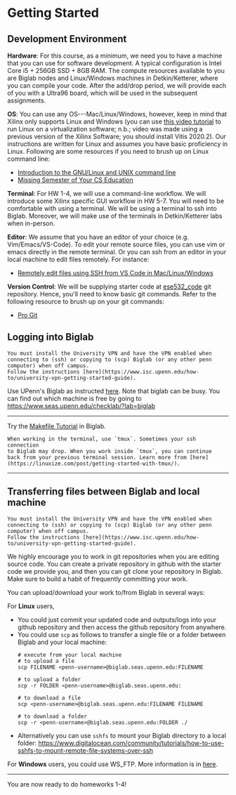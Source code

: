 # Getting Started

## Development Environment
**Hardware**: For this course, as a minimum, we need you to have a machine
that you can use for software development. A typical configuration
is Intel Core i5 + 256GB SSD + 8GB RAM. The compute resources available to you are Biglab nodes and Linux/Windows machines in Detkin/Ketterer, where
you can compile your code. After the add/drop period, we will provide
each of you with a Ultra96 board, which will be used in the subsequent assignments.

**OS**: You can use any OS---Mac/Linux/Windows, however, keep in mind that
Xilinx only supports Linux and Windows (you can use
[this video tutorial](https://www.youtube.com/watch?v=HaOWfmCAyCE) to run
Linux on a virtualization software; n.b.; video was made using a previous
version of the Xilinx Software; you should install Vitis 2020.2).
Our instructions are written for Linux and assumes you have basic proficiency in
Linux. Following are some resources if you need to brush up on Linux command line:
- [Introduction to the GNU/Linux and UNIX command line](https://bootlin.com/blog/command-line/)
- [Missing Semester of Your CS Education](https://missing.csail.mit.edu/)

**Terminal**: For HW 1-4, we will use a command-line workflow. We will introduce some Xilinx
specific GUI workflow in HW 5-7. You will need to be comfortable with using
a terminal. We will be using a terminal to ssh into Biglab. Moreover, we will make use
of the terminals in Detkin/Ketterer labs
when in-person.

**Editor**: We assume that you have an editor of your choice (e.g. Vim/Emacs/VS-Code). To edit your remote source files, you can use vim or emacs directly in the remote terminal.
Or you can ssh from an editor in your local machine to edit files remotely.
For instance:
- [Remotely edit files using SSH from VS Code in Mac/Linux/Windows](https://medium.com/@christyjacob4/using-vscode-remotely-on-an-ec2-instance-7822c4032cff) 

**Version Control**: We will be supplying starter code at [ese532_code](https://github.com/icgrp/ese532_code) git repository. Hence, you'll need
to know basic git commands. Refer to the following resource to brush up on
your git commands:
- [Pro Git](https://git-scm.com/book/en/v2)

## Logging into Biglab
```{attention}
You must install the University VPN and have the VPN enabled when connecting to (ssh) or copying to (scp) Biglab (or any other penn computer) when off campus.
Follow the instructions [here](https://www.isc.upenn.edu/how-to/university-vpn-getting-started-guide).
```
Use UPenn's Biglab as instructed [here](https://cets.seas.upenn.edu/answers/biglab.html). Note that biglab can
be busy. You can find out which machine is free by going to <https://www.seas.upenn.edu/checklab/?lab=biglab>

---
Try the [Makefile Tutorial](makefile_tutorial) in Biglab.
```{tip}
When working in the terminal, use `tmux`. Sometimes your ssh connection
to Biglab may drop. When you work inside `tmux`, you can continue
back from your previous terminal session. Learn more from [here](https://linuxize.com/post/getting-started-with-tmux/).
```

---
## Transferring files between Biglab and local machine
```{attention}
You must install the University VPN and have the VPN enabled when connecting to (ssh) or copying to (scp) Biglab (or any other penn computer) when off campus.
Follow the instructions [here](https://www.isc.upenn.edu/how-to/university-vpn-getting-started-guide).
```
We highly encourage you to work in git repositories when you are editing
source code. You can create a private repository in github with
the starter code we provide you, and then you can git clone your repository
in Biglab. Make sure to build a habit of frequently committing
your work.

You can upload/download your work to/from Biglab in several ways:

For **Linux** users,

- You could just commit your updated code and outputs/logs into your
github repository and then access the github repository from anywhere.
- You could use `scp` as follows to transfer a single file or a folder
  between Biglab and your local machine:
    ```
    # execute from your local machine
    # to upload a file
    scp FILENAME <penn-username>@biglab.seas.upenn.edu:FILENAME
    
    # to upload a folder
    scp -r FOLDER <penn-username>@biglab.seas.upenn.edu:
    
    # to download a file
    scp <penn-username>@biglab.seas.upenn.edu:FILENAME FILENAME
    
    # to download a folder
    scp -r <penn-username>@biglab.seas.upenn.edu:FOLDER ./
    ```
- Alternatively you can use `sshfs` to mount your Biglab directory to a local folder: <https://www.digitalocean.com/community/tutorials/how-to-use-sshfs-to-mount-remote-file-systems-over-ssh>

For **Windows** users, you could use WS_FTP. More information is in [here](https://cets.seas.upenn.edu/answers/filetransfer.html).

---
You are now ready to do homeworks 1-4!
